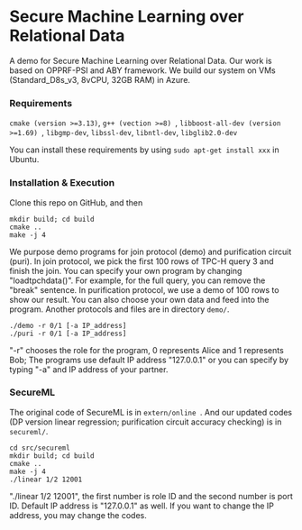 # Secure Machine Learning over Relational Data

A demo for Secure Machine Learning over Relational Data. Our work is based on OPPRF-PSI and ABY framework. We build our system on VMs (Standard_D8s_v3, 8vCPU, 32GB RAM) in Azure.

### Requirements

`cmake (version >=3.13)`, `g++ (vection >=8) `, `libboost-all-dev (version >=1.69) `, `libgmp-dev`, `libssl-dev`, `libntl-dev`, `libglib2.0-dev`

You can install these requirements by using `sudo apt-get install xxx` in Ubuntu.

### Installation & Execution

Clone this repo on GitHub, and then

```
mkdir build; cd build
cmake ..
make -j 4
```

We purpose demo programs for join protocol (demo) and purification circuit (puri). In join protocol, we pick the first 100 rows of TPC-H query 3 and finish the join. You can specify your own program by changing  "loadtpchdata()". For example, for the full query, you can remove the "break" sentence. In purification protocol, we use a demo of 100 rows to show our result. You can also choose your own data and feed into the program. Another protocols and files are in directory  `demo/`.

```
./demo -r 0/1 [-a IP_address]
./puri -r 0/1 [-a IP_address]
```

"-r" chooses the role for the program, 0 represents Alice and 1 represents Bob; The programs use default IP address "127.0.0.1" or you can specify by typing "-a" and IP address of your partner.

### SecureML

The original code of SecureML is in `extern/online `. And our updated codes (DP version linear regression;  purification circuit accuracy checking) is in `secureml/`. 

```
cd src/secureml
mkdir build; cd build
cmake ..
make -j 4
./linear 1/2 12001
```

"./linear 1/2 12001", the first number is role ID and the second number is port ID. Default IP address is "127.0.0.1" as well. If you want to change the IP address, you may change the codes.